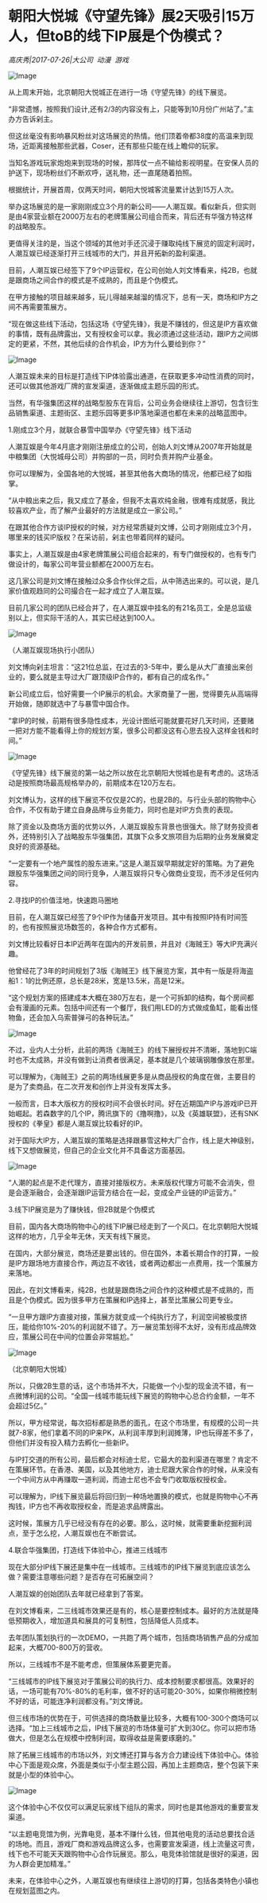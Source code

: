 # 朝阳大悦城《守望先锋》展2天吸引15万人，但toB的线下IP展是个伪模式？

*高庆秀|2017-07-26|大公司 
                                                动漫 
                                                游戏*

![Image](https://mmbiz.qpic.cn/mmbiz_jpg/89KlkjcF9ianUoW6GPUWeUO3ibd9ia8gMydlYpqBdDxr2aRz6VYSb0dNNXVB96kxSnKxQ8mytoODPe0Qzib4d864OQ/640?wx_fmt=jpeg&tp=webp&wxfrom=5&wx_lazy=1)

从上周末开始，北京朝阳大悦城正在进行一场《守望先锋》的线下展览。

“非常遗憾，按照我们设计,还有2/3的内容没有上，只能等到10月份广州站了。”主办方告诉剁主。

但这丝毫没有影响暴风粉丝对这场展览的热情。他们顶着帝都38度的高温来到现场，近距离接触那些武器，Coser，还有那些只能在线上瞻仰的玩家。

当知名游戏玩家炮炮来到现场的时候，那阵仗一点不输给影视明星。在安保人员的护送下，现场粉丝们不断欢呼，送礼物，还一直尾随着拍照。

根据统计，开展首周，仅两天时间，朝阳大悦城客流量累计达到15万人次。

举办这场展览的是一家刚刚成立3个月的新公司——人潮互娱。看似新兵，但实则是由4家营业额在2000万左右的老牌策展公司组合而来，背后还有华强方特这样的战略股东。

更值得关注的是，当这个领域的其他对手还沉浸于赚取纯线下展览的固定利润时，人潮互娱已经逐渐打开三线城市的大门，并且开拓新的盈利渠道。

目前，人潮互娱已经签下了9个IP运营权，在公司创始人刘文博看来，纯2B，也就是跟商场之间合作的模式是不成熟的，而且是个伪模式。

在甲方接触的项目越来越多，玩儿得越来越溜的情况下，总有一天，商场和IP方之间不再需要策展方。

“现在做这些线下活动，包括这场《守望先锋》，我是不赚钱的，但这是IP方喜欢做的事情，既有品牌露出，又有授权金可以拿。我必须通过这些活动，跟IP方之间绑定的更紧，不然，其他后续的合作机会，IP方为什么要给到你？”

![Image](https://mmbiz.qpic.cn/mmbiz_jpg/89KlkjcF9ianUoW6GPUWeUO3ibd9ia8gMydYqVX3f68xazfDNKLJIHRA24DTdqoR7DAAAFj0ciaVuUUJSVZ5M7CXjQ/640?wx_fmt=jpeg&tp=webp&wxfrom=5&wx_lazy=1)

人潮互娱未来的目标是打造线下IP体验露出通道，在获取更多冲动性消费的同时，还可以做其他游戏厂牌的宣发渠道，逐渐做成主题乐园的形式。

当然，有华强集团这样的战略型股东在背后，公司业务会继续往上游切，包含衍生品销售渠道、主题街区、主题乐园等更多IP落地渠道也都在未来的战略蓝图中。

1.刚成立3个月，就联合暴雪中国举办《守望先锋》线下活动

人潮互娱是今年4月底才刚刚注册成立的公司，创始人刘文博从2007年开始就是中粮集团（大悦城母公司）并购部的一员，同时负责并购产业基金。

你可以理解为，全国各地的大悦城，甚至其他各大商场的情况，他都已经了如指掌。

“从中粮出来之后，我又成立了基金，但我不太喜欢纯金融，很难有成就感，我比较喜欢产业，而了解产业最好的方法就是成立一家公司。”

在跟其他合作方谈IP授权的时候，对方经常质疑刘文博，公司才刚刚成立3个月，哪里来的钱买IP版权？在采访前，剁主也带着同样的疑问。

事实上，人潮互娱是由4家老牌策展公司组合起来的，有专门做授权的，也有专门做设计的，每家公司年营业额都在2000万左右。

这几家公司是刘文博在接触过众多合作伙伴之后，从中筛选出来的。可以说，是几家价值观趋同的公司撮合在一起才成立了人潮互娱。

目前几家公司的团队已经合并了，在人潮互娱中挂名的有21名员工，全是总监级别以上，但实际干活的人，其实已经达到100人。

![Image](https://mmbiz.qpic.cn/mmbiz_jpg/89KlkjcF9ianUoW6GPUWeUO3ibd9ia8gMydhwZo6qiatibH6lvFmTvQpmw7oiaoNfOAO9Bkoaeutq1y0IYOfGcxE3zsw/640?wx_fmt=jpeg&tp=webp&wxfrom=5&wx_lazy=1)

（人潮互娱现场执行小团队）

刘文博向剁主坦言：“这21位总监，在过去的3-5年中，要么是从大厂直接出来创业的，要么就是主导过大厂跟顶级IP合作的，都有自己的成名作。”

新公司成立后，恰好需要一个IP展示的机会。大家商量了一圈，觉得要先从高端得开始做，随即就选中了与暴雪中国合作。

“拿IP的时候，前期有很多隐性成本，光设计图纸可能就要花好几天时间，还要赌一把对方能不能看得上你的规划方案，很多公司都没这有心思去投入这样金钱和时间。”

![Image](https://mmbiz.qpic.cn/mmbiz_png/89KlkjcF9ianUoW6GPUWeUO3ibd9ia8gMyd2IM2cVvdzicFicjEnWrfdQ9vDGuOWGIv1kIvDD1kicVV5JTeviaph3aBKA/640?wx_fmt=png&tp=webp&wxfrom=5&wx_lazy=1)

《守望先锋》线下展览的第一站之所以放在北京朝阳大悦城也是有考虑的。这场活动是按照商场最高规格举办的，前期成本在120万左右。

刘文博认为，这样的线下展览不仅仅是2C的，也是2B的。与行业头部的购物中心合作，不仅有助于建立自身品牌与业务能力，同时也是对IP方负责的表现。

除了资金以及商场方面的优势以外，人潮互娱股东背景也很强大。除了财务投资者外，还特别引入了战略股东华强集团，其旗下众多文旅项目为后期的业务发展奠定良好的资源基础。

“一定要有一个地产属性的股东进来。”这是人潮互娱早期就定好的策略。为了避免跟股东华强集团之间的同行竞争，人潮互娱将只专心做商业变现，而不涉足任何内容。

2.寻找IP的价值洼地，快速跑马圈地

目前，在人潮互娱已经签了9个IP作为储备开发项目。其中有按照IP持有时间签的，也有按照展览场数签的，各种合作方式都有。

刘文博比较看好日本IP近两年在国内的开发前景，并且对《海贼王》等大IP充满兴趣。

他曾经花了3年的时间规划了3版《海贼王》线下展览方案，其中有一版是将海盗船1：1的比例还原，总长是28米，宽是13.5米，高是12米。

“这个规划方案的搭建成本大概在380万左右，是一个可拆卸的结构，每个房间都会有漫画的元素。包括中间还有一个餐厅，我们用LED的方式做成鱼缸，能看出怪物鱼，还会加入乌索普弹弓的各种玩法。”

![Image](https://mmbiz.qpic.cn/mmbiz_jpg/89KlkjcF9ianUoW6GPUWeUO3ibd9ia8gMydAx3rgJ6RFSjFib2MwBqzCH8icP2tGEtgPoU08iaKg0XEhv0LbvU5yxoCA/640?wx_fmt=jpeg&tp=webp&wxfrom=5&wx_lazy=1)

不过，业内人士分析，此前的两场《海贼王》的线下展授权并不清晰，落地到C端时也不太成熟，并没有做到让消费者很满足，基本就是几个玻璃钢雕像放在那里。

可以理解为，《海贼王》之前的两场线展更多是从商品授权的角度在做，主要目的是为了卖商品，在二次开发和创作上并没有发挥太多。

一般而言，日本大版权方的授权时间不会很长时间。好在近期国产IP与游戏IP已开始崛起。若森数字的几个IP，腾讯旗下的《撸啊撸》，以及《英雄联盟》，还有SNK授权的《拳皇》都是人潮互娱比较看好的IP。

对于国际大IP方，人潮互娱的策略是选择跟暴雪这种大厂合作，线上是大神级别，线下又想做展览，但自己的企业文化并不具备这方面基因。

![Image](https://mmbiz.qpic.cn/mmbiz_png/89KlkjcF9ianUoW6GPUWeUO3ibd9ia8gMydufibiamsLiaVkae68FyyHAJWicSZ0C27DH8QQibbAmOBvMibt7AAJs8cIyAg/640?wx_fmt=png&tp=webp&wxfrom=5&wx_lazy=1)

“人潮的起点是不走代理方，直接对接版权方。未来版权代理方可能不会消失，但是会逐渐融合，会逐渐跟IP运营方结合在一起，变成全产业链的IP运营方。”

3.线下IP展览是为了赚快钱，但2B就是个伪模式

目前，国内各大商场购物中心的线下IP展已经走到了一个风口。在北京朝阳大悦城这样的地方，几乎全年无休，天天有线下展览。

在国内，大部分展览，商场还是要出钱的。但在国外，本着长期合作的打算，一般是IP方跟场地方直接合作，两边互不收钱，或者两边都出一点费用，找一个策展方来落地。

因此，在刘文博看来，纯2B，也就是跟商场之间合作的这种模式是不成熟的，而且是个伪模式。因为很多甲方在策展和IP选择上，甚至比策展公司更专业。

“一旦甲方跟IP方直接对接，策展方就变成一个纯执行方了，利润空间被极度挤压，能给你10%-20%的利润就不错了。万一展览策划得不太好，没有形成品牌效应，策展公司在中间的位置会非常尴尬。”

![Image](https://mmbiz.qpic.cn/mmbiz_jpg/89KlkjcF9ianUoW6GPUWeUO3ibd9ia8gMydJ2c9c7YSkxaCYXvSKoYGSQybL9Sd5NiaiaPicB4u3rTVeR9u3icyJTABtg/640?wx_fmt=jpeg&tp=webp&wxfrom=5&wx_lazy=1)

（北京朝阳大悦城）

所以，只做2B生意的话，这个市场并不大，只能做一个小型的现金流不错，有一点微博利润的公司。“全国一线城市能玩线下展览的购物中心总合约金额，一年不会超过5亿。”

所以，甲方经常说，每次招标都是熟悉的面孔，在这个市场里，有规模的公司一共就7-8家，他们拿着不同的IP来PK，从利润丰厚到利润摊薄，IP也玩得差不多了，但他们并没有投入精力去孵化一些新IP。

与IP打交道的所有公司，最后都会对标迪士尼，它最大的盈利渠道在哪里？肯定不在策展环节。在香港、美国，以及其他地方，迪士尼跟大家合作的时候，从来没有一个中间方从中再赚取一道利润，而迪士尼也不会专门收取版权授权金。

可以理解为，IP线下展览最后将回归到一种场地置换的模式，也就是购物中心不再掏钱，IP方也不再收取授权金，而是追求品牌露出。

这时候，策展方几乎已经没有存在的必要。那么，这时候，就需要重新挖掘利润点，至于怎么挖，人潮互娱也在不断尝试。

4.联合华强集团，打造线下体验中心，推进三线城市

现在大部分IP线下展还是集中在一线城市。三线城市的IP线下展览到底应该怎么做？需要注意哪些问题？是否存在可拓展空间？

人潮互娱的创始团队去年就已经拿到了答案。

在刘文博看来，二三线城市效果还是有的，核心是要控制成本。最好的方法就是降低预期收入，增加道具和展具的可复制性，包括降低人员成本。

去年团队策划执行的一次DEMO，一共跑了两个城市，包括商场销售产品的分成加起来，大概700-800万的营收。

所以，三线城市不是不能考虑，但策展体系要更完善。

“三线城市的IP线下展览对于策展公司的执行力、成本控制要求都很高。效果好的话，一场可能有70%-80%的毛利率，做不好的话可能20-30%，如果你稍微控制不好的话，可能连净利润都没有。”刘文博说。

但三线市场的优势在于，可供选择的商场数量比较多，大概有100-300个商场可以选择。“加上三线城市之后，IP线下展览的市场体量可扩大到30亿。你可以把市场做大，但是怎么在规模中控制利润，取得收益是需要琢磨的。”

除了拓展三线城市的市场以外，刘文博还打算与各方合力建设线下体验中心。体验中心下面是观众席，外面是类似于小型主题公园，再加上主题商店，整个包装下来就是小型的体验中心。

![Image](https://mmbiz.qpic.cn/mmbiz_jpg/89KlkjcF9ianUoW6GPUWeUO3ibd9ia8gMydKx5fPg9Tic5lMR65ctV3d3PEg1wdlSUBHxSMaUpicKD5Ny7sgT7R0iaXQ/640?wx_fmt=jpeg&tp=webp&wxfrom=5&wx_lazy=1)

这个体验中心不仅仅可以满足玩家线下组队的需求，同时也是其他游戏的重要宣发渠道。

“以主题电竞馆为例，光靠电竞，基本不赚什么钱，但其他电竞的活动总要找合适的场地。而且，游戏厂商和游戏品牌这么多，也需要宣发渠道，线上流量这可贵，线下也不可能天天跟购物中心合作玩展览。那么，电竞体验馆就是很好的渠道，因为人群会更加精准。”

未来，在体验中心之外，人潮互娱也有继续往上游切的打算，包括各类特色小镇也在规划蓝图之内。

